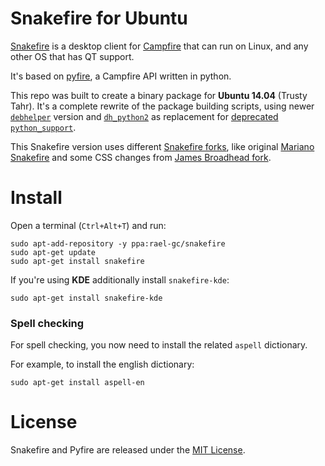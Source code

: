 Snakefire for Ubuntu
===================================

[Snakefire](http://snakefire.org) is a desktop client for [Campfire](https://campfirenow.com/) that can run on Linux, and any other OS that has QT support.

It's based on [pyfire](https://github.com/mariano/pyfire), a Campfire API written in python.

This repo was built to create a binary package for **Ubuntu 14.04** (Trusty Tahr). It's a complete rewrite of the package building scripts, using newer [`debhelper`](http://manpages.ubuntu.com/manpages/trusty/man7/debhelper.7.html) version and [`dh_python2`](http://manpages.ubuntu.com/manpages/precise/man1/dh_python2.1.html) as replacement for [deprecated `python_support`](http://article.gmane.org/gmane.linux.debian.devel.python/6948).

This Snakefire version uses different [Snakefire forks](https://github.com/mariano/snakefire/network), like original [Mariano Snakefire](https://github.com/mariano/snakefire) and some CSS changes from [James Broadhead fork](https://github.com/jamesbroadhead/snakefire).


# Install

Open a terminal (`Ctrl+Alt+T`) and run:

```term
sudo apt-add-repository -y ppa:rael-gc/snakefire
sudo apt-get update
sudo apt-get install snakefire
```

If you're using **KDE** additionally install `snakefire-kde`:

```
sudo apt-get install snakefire-kde
```

### Spell checking

For spell checking, you now need to install the related `aspell` dictionary. 

For example, to install the english dictionary:

```term
sudo apt-get install aspell-en
```

# License

Snakefire and Pyfire are released under the [MIT License](LICENSE).
